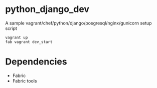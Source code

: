python_django_dev
=================

A sample vagrant/chef/python/django/posgresql/nginx/gunicorn setup script

    vagrant up
    fab vagrant dev_start

Dependencies
============

- Fabric
- Fabric tools